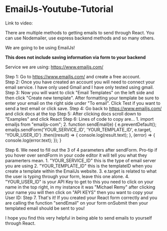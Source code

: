 # EmailJs-Youtube-Tutorial

Link to video: 

There are multiple methods to getting emails to send through React. You can use Nodemailer, use express backend methods and so many others. 

We are going to be using EmailJs!

**This does not include saving information via form to your backend**

Service we are using: https://www.emailjs.com/

Step 1: Go to https://www.emailjs.com/ and create a free account.\
Step 2: Once you have created an account you will need to connect your email service. I have only used Gmail and I have only tested using gmail.\
Step 3: Now you will want to click "Email Templates" on the left side and then click "Create new template". After formatting your template be sure to enter your email on the right side under "To email". Click Test if you want to send a test email or click save.
Step 4: Go back to https://www.emailjs.com/ and click docs at the top
Step 5: After clicking docs scroll down to "Examples" and click React
Step 6: Lines of code to copy are...
        1. import emailjs from "emailjs-com";
        2.  function sendEmail(e) {
              e.preventDefault();
             emailjs.sendForm('YOUR_SERVICE_ID', 'YOUR_TEMPLATE_ID', e.target, 'YOUR_USER_ID')
              .then((result) => {
                console.log(result.text);
              }, (error) => {
                console.log(error.text);
              });
            }

Step 6. We need to fill out the 3 of 4 parameters after sendForm. Pro-tip if you hover over sendForm in your code editor it will tell you what they paramerters mean.
        1. "YOUR_SERVICE_ID" this is the type of email server you are using
        2. "YOUR_TEMPLATE_ID" this is the templateID when you create a template within the EmailJs website.
        3. e.target is related to what the user is typing through your form, leave this one alone.
        4. "YOUR_USER_ID" is your API Key to get to this you need to click on your name in the top right, in my instance it was "Michael Remy" after clicking your name you will then click on "API KEYS" then you want to copy your User ID:
Step 7. That's it! If you created your React form correctly and you are calling the function "sendEmail" on your form onSubmit then your templated email should be sent to you!

I hope you find this very helpful in being able to send emails to yourself through React.
